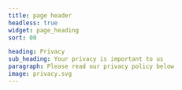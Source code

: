 ```yaml
---
title: page header
headless: true
widget: page_heading
sort: 00

heading: Privacy
sub_heading: Your privacy is important to us
paragraph: Please read our privacy policy below
image: privacy.svg
---
```

